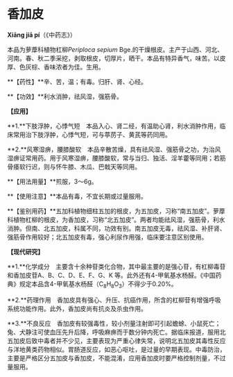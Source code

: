 # 香加皮

**Xiāng jiā pí**（《中药志》）

本品为萝藦科植物杠柳*Periploca sepium* Bge.的干燥根皮。主产于山西、河北、河南。春、秋二季采挖，剥取根皮，切厚片，晒干。本品有特异香气，味苦。以皮厚、色灰棕、香味浓者为佳。生用。

**【药性】**辛、苦，温；有毒。归肝、肾、心经。

**【功效】**利水消肿，祛风湿，强筋骨。

**【应用】**

**1.**下肢浮肿，心悸气短　本品入心、肾二经，有温助心肾，利水消肿作用，临床常用治下肢浮肿，心悸气短，可与葶苈子、黄芪等药同用。

**2.**风寒湿痹，腰膝酸软　本品辛散苦燥，具有祛风湿、强筋骨之功，为治风湿痹证常用药。用于风寒湿痹，腰膝酸软，常与当归、独活、淫羊藿等同用；若筋骨痿软行迟，则与怀牛膝、木瓜、巴戟天等同用。

**【用法用量】**煎服，3～6g。

**【使用注意】**本品有毒，不宜长期或过量服用。

**【鉴别用药】**五加科植物细柱五加的根皮，为五加皮，习称“南五加皮”。萝藦科植物杠柳的根皮，为香加皮，习称“北五加皮”。两者均能祛风湿，强筋骨，利水消肿。但南、北五加皮，科属不同，功效有别。南五加皮无毒，祛风湿、补肝肾、强筋骨作用较好；北五加皮有毒，强心利尿作用强，临床要注意区别使用。

**【现代研究】**

**1.**化学成分　主要含十余种苷类化合物，其中最主要的是强心苷，有杠柳毒苷和香加皮苷A、B、C、D、E、F、G、K 等。此外还有4-甲氧基水杨醛。《中国药典》规定本品含4-甲氧基水杨醛（C<sub>8</sub>H<sub>8</sub>O<sub>3</sub>）不得少于0.20%。

**2.**药理作用　香加皮具有强心、升压、抗癌作用，所含的杠柳苷有增强呼吸系统功能作用。此外，香加皮尚有抗炎及杀虫作用。

**3.**不良反应　香加皮有较强毒性，较小剂量注射即可引起蟾蜍、小鼠死亡；兔、犬静注可使血压先升后降，呼吸麻痹而于数分钟内死亡。据临床报道，服用北五加皮后致中毒者并不少见，主要表现为严重心律失常，说明北五加皮其毒性反应与洋地黄类药物相似。胃肠道反应，如恶心呕吐，是过量的早期表现。中毒防治，主要是严格区分五加皮与香加皮，不能混淆，应用香加皮时要严格控制剂量，不过量服用。